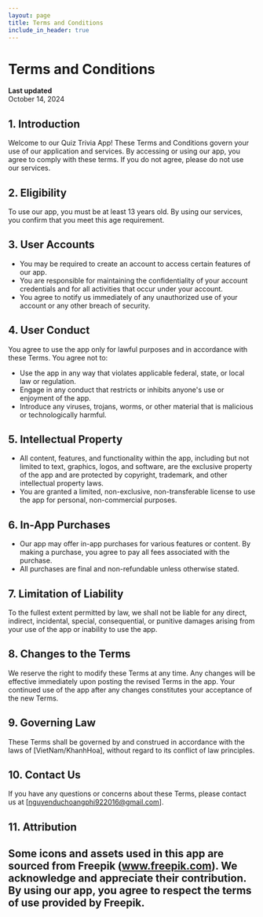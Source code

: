 ```yaml
---
layout: page
title: Terms and Conditions
include_in_header: true
---
```


# Terms and Conditions

**Last updated**  
October 14, 2024

## 1. Introduction

Welcome to our Quiz Trivia App! These Terms and Conditions govern your use of our application and services. By accessing or using our app, you agree to comply with these terms. If you do not agree, please do not use our services.

## 2. Eligibility

To use our app, you must be at least 13 years old. By using our services, you confirm that you meet this age requirement.

## 3. User Accounts

- You may be required to create an account to access certain features of our app.
- You are responsible for maintaining the confidentiality of your account credentials and for all activities that occur under your account.
- You agree to notify us immediately of any unauthorized use of your account or any other breach of security.

## 4. User Conduct

You agree to use the app only for lawful purposes and in accordance with these Terms. You agree not to:

- Use the app in any way that violates applicable federal, state, or local law or regulation.
- Engage in any conduct that restricts or inhibits anyone's use or enjoyment of the app.
- Introduce any viruses, trojans, worms, or other material that is malicious or technologically harmful.

## 5. Intellectual Property

- All content, features, and functionality within the app, including but not limited to text, graphics, logos, and software, are the exclusive property of the app and are protected by copyright, trademark, and other intellectual property laws.
- You are granted a limited, non-exclusive, non-transferable license to use the app for personal, non-commercial purposes.

## 6. In-App Purchases

- Our app may offer in-app purchases for various features or content. By making a purchase, you agree to pay all fees associated with the purchase.
- All purchases are final and non-refundable unless otherwise stated.

## 7. Limitation of Liability

To the fullest extent permitted by law, we shall not be liable for any direct, indirect, incidental, special, consequential, or punitive damages arising from your use of the app or inability to use the app.

## 8. Changes to the Terms

We reserve the right to modify these Terms at any time. Any changes will be effective immediately upon posting the revised Terms in the app. Your continued use of the app after any changes constitutes your acceptance of the new Terms.

## 9. Governing Law

These Terms shall be governed by and construed in accordance with the laws of [VietNam/KhanhHoa], without regard to its conflict of law principles.

## 10. Contact Us

If you have any questions or concerns about these Terms, please contact us at [nguyenduchoangphi922016@gmail.com].

## 11. Attribution
Some icons and assets used in this app are sourced from Freepik (www.freepik.com). We acknowledge and appreciate their contribution. By using our app, you agree to respect the terms of use provided by Freepik.
---
